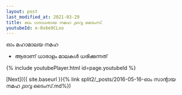 ```yaml
---
layout: post
last_modified_at: 2021-03-29
title: ഓം ഗദാധരായ നമഹ ൧൦൮ ടൈംസ്
youtubeId: e-0x6e9CLxo
---
```

 
 
 ഓം മഹാമാലയ നമഹ 
 
 -  ആരാണ് ധാരാളം മാലകൾ ധരിക്കുന്നത് 
 
  
 
  
 
 
 
 
 
 


{% include youtubePlayer.html id=page.youtubeId %}
 
[Next]({{ site.baseurl }}{% link  split2/_posts/2016-05-16-ഓം സാന്റായ നമഹ ൧൦൮ ടൈംസ്.md%})
 

